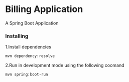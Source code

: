 # Billing Application

A Spring Boot Application

### Installing

1.Install dependencies

```
mvn dependency:resolve
```


2.Run in development mode using the following coomand

```
mvn spring:boot-run
```